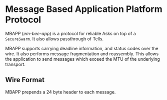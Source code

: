 # Message Based Application Platform Protocol
MBAPP (*em-bee-app*) is a protocol for reliable Asks on top of a `SecureSwarm`.
It also allows passthrough of Tells.

MBAPP supports carrying deadline information, and status codes over the wire.
It also performs message fragmentation and reassembly.
This allows the application to send messages which exceed the MTU of the underlying transport.

## Wire Format
MBAPP prepends a 24 byte header to each message.

